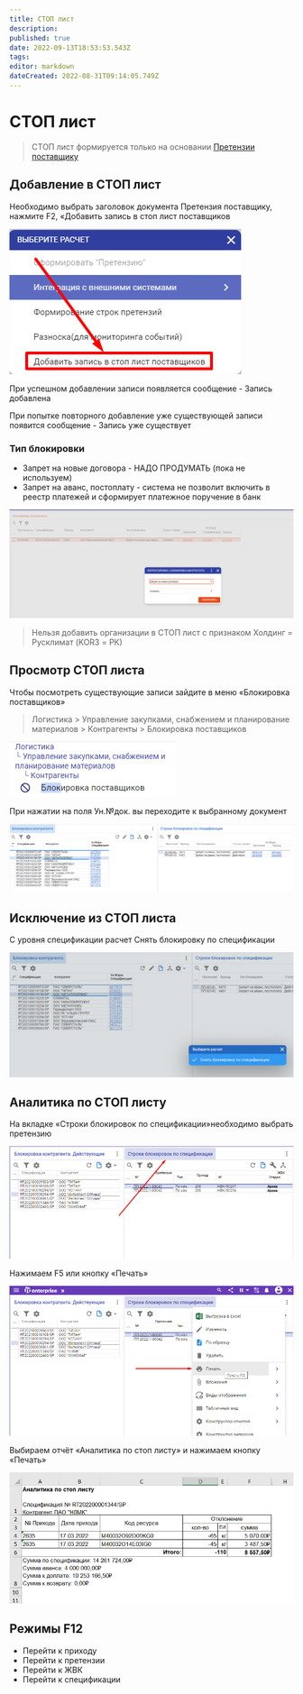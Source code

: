 ```yaml
---
title: СТОП лист
description: 
published: true
date: 2022-09-13T18:53:53.543Z
tags: 
editor: markdown
dateCreated: 2022-08-31T09:14:05.749Z
---
```


# СТОП лист


>СТОП лист формируется только на основании [Претензии поставщику](../pretenziya-postavshiku/)


## Добавление в СТОП лист

Необходимо выбрать заголовок документа Претензия поставщику, нажмите F2, «Добавить запись в стоп лист поставщиков

![](<../../assets/unknown (2).png>)

При успешном добавлении записи появляется сообщение - Запись добавлена

&#x20;При попытке повторного добавление уже существующей записи появится сообщение - Запись уже существует

### Тип блокировки

* Запрет на новые договора - НАДО ПРОДУМАТЬ (пока не используем)
* Запрет на аванс, постоплату - система не позволит включить в реестр платежей и сформирует платежное поручение в банк

![](../../assets/изображение)


>Нельзя добавить организации в СТОП лист с признаком Холдинг = Русклимат (KOR3 = РК)


## Просмотр СТОП листа&#x20;

Чтобы посмотреть существующие записи зайдите в меню «Блокировка поставщиков»


>Логистика > Управление закупками, снабжением и планирование материалов > Контрагенты > Блокировка поставщиков


![](<../../assets/unknown (37).png>)

При нажатии на поля Ун.№док. вы переходите к выбранному документ

![](<../../assets/image (385).png>)

## Исключение из СТОП листа

С уровня спецификации расчет Снять блокировку по спецификации

![](<../../assets/image (984).png>)

## Аналитика по СТОП листу

На вкладке «Строки блокировок по спецификации»необходимо выбрать претензию

![](<../../assets/1 (65)>)

Нажимаем F5 или кнопку «Печать»

![](<../../assets/2 (42)>)

Выбираем отчёт «Аналитика по стоп листу» и нажимаем кнопку «Печать»

![](<../../assets/image (546).png>)

## Режимы F12

* Перейти к приходу
* Перейти к претензии
* Перейти к ЖВК
* Перейти к спецификации
